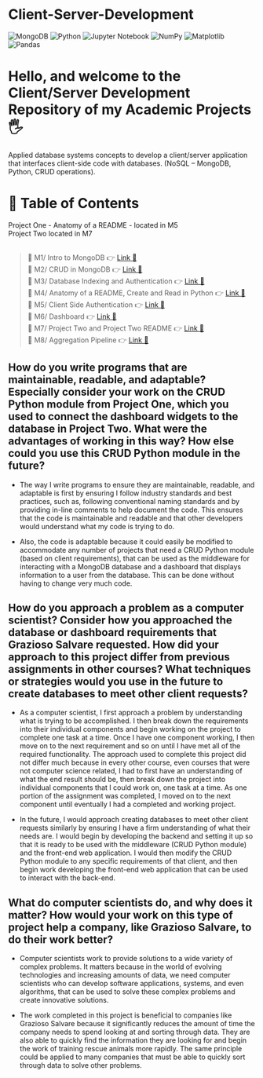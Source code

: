 # Client-Server-Development

![MongoDB](https://img.shields.io/badge/MongoDB-%234ea94b.svg?style=for-the-badge&logo=mongodb&logoColor=white)
![Python](https://img.shields.io/badge/python-3670A0?style=for-the-badge&logo=python&logoColor=ffdd54)
![Jupyter Notebook](https://img.shields.io/badge/jupyter-%23FA0F00.svg?style=for-the-badge&logo=jupyter&logoColor=white)
![NumPy](https://img.shields.io/badge/numpy-%23013243.svg?style=for-the-badge&logo=numpy&logoColor=white)
![Matplotlib](https://img.shields.io/badge/Matplotlib-%23ffffff.svg?style=for-the-badge&logo=Matplotlib&logoColor=black)
![Pandas](https://img.shields.io/badge/pandas-%23150458.svg?style=for-the-badge&logo=pandas&logoColor=white)

# Hello, and welcome to the Client/Server Development Repository of my Academic Projects🖐️

Applied database systems concepts to develop a client/server application that interfaces client-side code with databases. (NoSQL – MongoDB, Python, CRUD operations).

# 📖 Table of Contents

Project One - Anatomy of a README - located in M5 <br>
Project Two located in M7<br><br>

> 📌 M1/ Intro to MongoDB 👉 [Link 🔗](https://www.github.com/JustinStarrSNHU/Client-Server-Development/tree/main/M1)<br>
📌 M2/ CRUD in MongoDB 👉 [Link 🔗](https://www.github.com/JustinStarrSNHU/Client-Server-Development/tree/main/M2)<br>
📌 M3/ Database Indexing and Authentication 👉 [Link 🔗](https://www.github.com/JustinStarrSNHU/Client-Server-Development/tree/main/M3)<br>
📌 M4/ Anatomy of a README, Create and Read in Python 👉 [Link 🔗](https://www.github.com/JustinStarrSNHU/Client-Server-Development/tree/main/M4)<br>
📌 M5/ Client Side Authentication 👉 [Link 🔗](https://www.github.com/JustinStarrSNHU/Client-Server-Development/tree/main/M5)<br>
📌 M6/ Dashboard 👉 [Link 🔗](https://www.github.com/JustinStarrSNHU/Client-Server-Development/tree/main/M6)<br>
📌 M7/ Project Two and Project Two README 👉 [Link 🔗](https://www.github.com/JustinStarrSNHU/Client-Server-Development/tree/main/M7)<br>
📌 M8/ Aggregation Pipeline 👉 [Link 🔗](https://www.github.com/JustinStarrSNHU/Client-Server-Development/tree/main/M8)<br>

## How do you write programs that are maintainable, readable, and adaptable? Especially consider your work on the CRUD Python module from Project One, which you used to connect the dashboard widgets to the database in Project Two. What were the advantages of working in this way? How else could you use this CRUD Python module in the future?

- The way I write programs to ensure they are maintainable, readable, and adaptable is first by ensuring I follow industry standards and best practices, such as, following conventional naming standards and by providing in-line comments to help document the code. This ensures that the code is maintainable and readable and that other developers would understand what my code is trying to do.
  
- Also, the code is adaptable because it could easily be modified to accommodate any number of projects that need a CRUD Python module (based on client requirements), that can be used as the middleware for interacting with a MongoDB database and a dashboard that displays information to a user from the database. This can be done without having to change very much code.

## How do you approach a problem as a computer scientist? Consider how you approached the database or dashboard requirements that Grazioso Salvare requested. How did your approach to this project differ from previous assignments in other courses? What techniques or strategies would you use in the future to create databases to meet other client requests?

- As a computer scientist, I first approach a problem by understanding what is trying to be accomplished. I then break down the requirements into their individual components and begin working on the project to complete one task at a time. Once I have one component working, I then move on to the next requirement and so on until I have met all of the required functionality. The approach used to complete this project did not differ much because in every other course, even courses that were not computer science related, I had to first have an understanding of what the end result should be, then break down the project into individual components that I could work on, one task at a time. As one portion of the assignment was completed, I moved on to the next component until eventually I had a completed and working project.

- In the future, I would approach creating databases to meet other client requests similarly by ensuring I have a firm understanding of what their needs are. I would begin by developing the backend and setting it up so that it is ready to be used with the middleware (CRUD Python module) and the front-end web application. I would then modify the CRUD Python module to any specific requirements of that client, and then begin work developing the front-end web application that can be used to interact with the back-end.

## What do computer scientists do, and why does it matter? How would your work on this type of project help a company, like Grazioso Salvare, to do their work better?

- Computer scientists work to provide solutions to a wide variety of complex problems. It matters because in the world of evolving technologies and increasing amounts of data, we need computer scientists who can develop software applications, systems, and even algorithms, that can be used to solve these complex problems and create innovative solutions.
  
- The work completed in this project is beneficial to companies like Grazioso Salvare because it significantly reduces the amount of time the company needs to spend looking at and sorting through data. They are also able to quickly find the information they are looking for and begin the work of training rescue animals more rapidly. The same principle could be applied to many companies that must be able to quickly sort through data to solve other problems.   